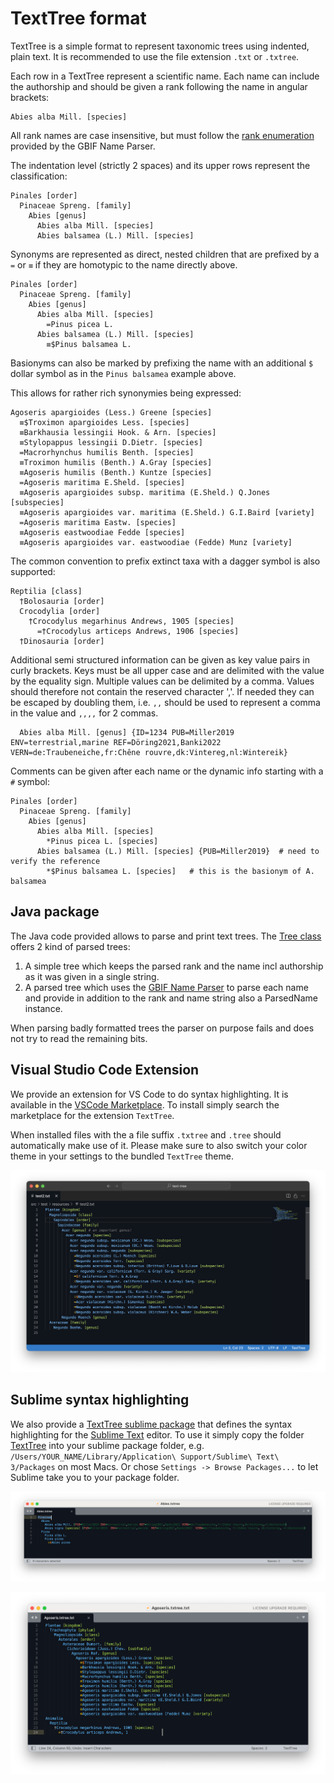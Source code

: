 # TextTree format

TextTree is a simple format to represent taxonomic trees using indented, plain text.
It is recommended to use the file extension `.txt` or `.txtree`.

Each row in a TextTree represent a scientific name. 
Each name can include the authorship and should be given a rank following the name in angular brackets:

```
Abies alba Mill. [species]
```

All rank names are case insensitive, 
but must follow the [rank enumeration](https://github.com/gbif/name-parser/blob/master/name-parser-api/src/main/java/org/gbif/nameparser/api/Rank.java#L32) provided by the GBIF Name Parser.

The indentation level (strictly 2 spaces) and its upper rows
represent the classification:
```
Pinales [order]
  Pinaceae Spreng. [family]
    Abies [genus]
      Abies alba Mill. [species]
      Abies balsamea (L.) Mill. [species]
```

Synonyms are represented as direct, nested children that are prefixed by a `=` or `≡` 
if they are homotypic to the name directly above.
```
Pinales [order]
  Pinaceae Spreng. [family]
    Abies [genus]
      Abies alba Mill. [species]
        =Pinus picea L.
      Abies balsamea (L.) Mill. [species]
        ≡$Pinus balsamea L.
```
 
Basionyms can also be marked by prefixing the name with an additional `$` dollar symbol as in the `Pinus balsamea` example above.

This allows for rather rich synonymies being expressed:
```
Agoseris apargioides (Less.) Greene [species]
  ≡$Troximon apargioides Less. [species]
  ≡Barkhausia lessingii Hook. & Arn. [species]
  ≡Stylopappus lessingii D.Dietr. [species]
  =Macrorhynchus humilis Benth. [species]
  ≡Troximon humilis (Benth.) A.Gray [species]
  ≡Agoseris humilis (Benth.) Kuntze [species]
  =Agoseris maritima E.Sheld. [species]
  ≡Agoseris apargioides subsp. maritima (E.Sheld.) Q.Jones [subspecies]
  ≡Agoseris apargioides var. maritima (E.Sheld.) G.I.Baird [variety]
  =Agoseris maritima Eastw. [species]
  ≡Agoseris eastwoodiae Fedde [species]
  ≡Agoseris apargioides var. eastwoodiae (Fedde) Munz [variety]
```

The common convention to prefix extinct taxa with a dagger symbol is also supported:
```
Reptilia [class]
  †Bolosauria [order]
  Crocodylia [order]
    †Crocodylus megarhinus Andrews, 1905 [species]
      =†Crocodylus articeps Andrews, 1906 [species]
  †Dinosauria [order]
``` 

Additional semi structured information can be given as key value pairs in curly brackets. 
Keys must be all upper case and are delimited with the value by the equality sign. Multiple values can be delimited by a comma.
Values should therefore not contain the reserved character ','. If needed they can be escaped by doubling them, i.e. `,,` should be used to represent a comma in the value and `,,,,` for 2 commas.

```
  Abies alba Mill. [genus] {ID=1234 PUB=Miller2019 ENV=terrestrial,marine REF=Döring2021,Banki2022 VERN=de:Traubeneiche,fr:Chêne rouvre,dk:Vintereg,nl:Wintereik}
```

Comments can be given after each name or the dynamic info starting with a `#` symbol:
```
Pinales [order]
  Pinaceae Spreng. [family]
    Abies [genus]
      Abies alba Mill. [species]
        *Pinus picea L. [species]
      Abies balsamea (L.) Mill. [species] {PUB=Miller2019}  # need to verify the reference
        *$Pinus balsamea L. [species]   # this is the basionym of A. balsamea 
```


## Java package
The Java code provided allows to parse and print text trees. The [Tree class](src/main/java/org/gbif/txtree/Tree.java) offers 2 kind of parsed trees:

 1) A simple tree which keeps the parsed rank and the name incl authorship as it was given in a single string.
 2) A parsed tree which uses the [GBIF Name Parser](https://github.com/gbif/name-parser) to parse each name and provide in addition to the rank and name string
    also a ParsedName instance.
    
When parsing badly formatted trees the parser on purpose fails and does not try to read the remaining bits.


## Visual Studio Code Extension
We provide an extension for VS Code to do syntax highlighting.
It is available in the [VSCode Marketplace](https://marketplace.visualstudio.com/items?itemName=GBIF.texttree).
To install simply search the marketplace for the extension `TextTree`.

When installed files with the a file suffix `.txtree` and `.tree` should automatically make use of it.
Please make sure to also switch your color theme in your settings to the bundled `TextTree` theme.


![](vscode/screenshot.png)


## Sublime syntax highlighting
We also provide a [TextTree sublime package](sublime/TextTree/TextTree.sublime-syntax) that defines the syntax highlighting for the [Sublime Text](https://www.sublimetext.com) editor.
To use it simply copy the folder [TextTree](sublime/TextTree) into your sublime package folder, e.g. ```/Users/YOUR_NAME/Library/Application\ Support/Sublime\ Text\ 3/Packages``` on most Macs.
Or chose `Settings -> Browse Packages...` to let Sublime take you to your package folder.

![](sublime/Screenshot2.png)

![](sublime/Screenshot1.png)


